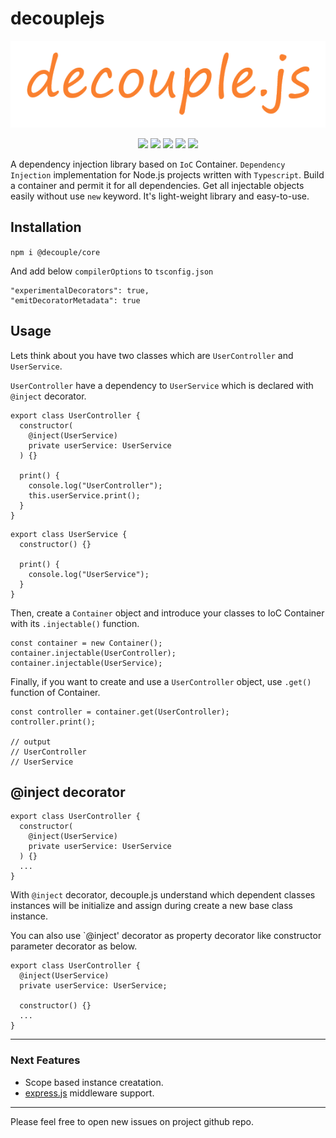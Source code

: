 # decouplejs

<p align="center">
  <img src="./logo-decouplejs.png">
</p>
<p align="center">
  <img src="https://img.shields.io/bower/l/decouple">
  <img src="https://img.shields.io/badge/version-v1.0.9-success">
  <img src="https://img.shields.io/bundlephobia/min/@decouplejs/core">
  <img src="https://img.shields.io/npm/dw/@decouplejs/core">
  <img src="https://img.shields.io/github/last-commit/akadirdev/decouple">
</p>

A dependency injection library based on `IoC` Container. `Dependency Injection` implementation for Node.js projects written with `Typescript`. Build a container and permit it for all dependencies. Get all injectable objects easily without use `new` keyword. It's light-weight library and easy-to-use.

## Installation

`npm i @decouple/core`

And add below `compilerOptions` to `tsconfig.json`

```
"experimentalDecorators": true,
"emitDecoratorMetadata": true
```

## Usage

Lets think about you have two classes which are `UserController` and `UserService`.

`UserController` have a dependency to `UserService` which is declared with `@inject` decorator.

```
export class UserController {
  constructor(
    @inject(UserService)
    private userService: UserService
  ) {}

  print() {
    console.log("UserController");
    this.userService.print();
  }
}
```

```
export class UserService {
  constructor() {}

  print() {
    console.log("UserService");
  }
}
```

Then, create a `Container` object and introduce your classes to IoC Container with its `.injectable()` function.

```
const container = new Container();
container.injectable(UserController);
container.injectable(UserService);
```

Finally, if you want to create and use a `UserController` object, use `.get()` function of Container.

```
const controller = container.get(UserController);
controller.print();

// output
// UserController
// UserService
```

## @inject decorator

```
export class UserController {
  constructor(
    @inject(UserService)
    private userService: UserService
  ) {}
  ...
}
```

With `@inject` decorator, decouple.js understand which dependent classes instances will be initialize and assign during create a new base class instance.

You can also use `@inject' decorator as property decorator like constructor parameter decorator as below.

```
export class UserController {
  @inject(UserService)
  private userService: UserService;

  constructor() {}
  ...
}
```

---

### Next Features

- Scope based instance creatation.
- [express.js](https://expressjs.com/ "express.js") middleware support.

---

Please feel free to open new issues on project github repo.
